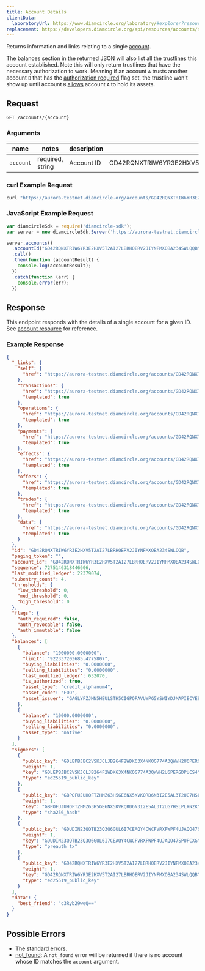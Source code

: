 ```yaml
---
title: Account Details
clientData:
  laboratoryUrl: https://www.diamcircle.org/laboratory/#explorer?resource=accounts&endpoint=single
replacement: https://developers.diamcircle.org/api/resources/accounts/single/
---
```


Returns information and links relating to a single [account](../resources/account.md).

The balances section in the returned JSON will also list all the
[trustlines](https://www.diamcircle.org/developers/learn/concepts/assets.html) this account
established. Note this will only return trustlines that have the necessary authorization to work.
Meaning if an account `A` trusts another account `B` that has the
[authorization required](https://www.diamcircle.org/developers/guides/concepts/accounts.html#flags)
flag set, the trustline won't show up until account `B`
[allows](https://www.diamcircle.org/developers/guides/concepts/list-of-operations.html#allow-trust)
account `A` to hold its assets.

## Request

```
GET /accounts/{account}
```

### Arguments

| name | notes | description | example |
| ---- | ----- | ----------- | ------- |
| `account` | required, string | Account ID | GD42RQNXTRIW6YR3E2HXV5T2AI27LBRHOERV2JIYNFMXOBA234SWLQQB |

### curl Example Request

```sh
curl "https://aurora-testnet.diamcircle.org/accounts/GD42RQNXTRIW6YR3E2HXV5T2AI27LBRHOERV2JIYNFMXOBA234SWLQQB"
```

### JavaScript Example Request

```javascript
var diamcircleSdk = require('diamcircle-sdk');
var server = new diamcircleSdk.Server('https://aurora-testnet.diamcircle.org');

server.accounts()
  .accountId("GD42RQNXTRIW6YR3E2HXV5T2AI27LBRHOERV2JIYNFMXOBA234SWLQQB")
  .call()
  .then(function (accountResult) {
    console.log(accountResult);
  })
  .catch(function (err) {
    console.error(err);
  })
```

## Response

This endpoint responds with the details of a single account for a given ID. See [account resource](../resources/account.md) for reference.

### Example Response
```json
{
  "_links": {
    "self": {
      "href": "https://aurora-testnet.diamcircle.org/accounts/GD42RQNXTRIW6YR3E2HXV5T2AI27LBRHOERV2JIYNFMXOBA234SWLQQB"
    },
    "transactions": {
      "href": "https://aurora-testnet.diamcircle.org/accounts/GD42RQNXTRIW6YR3E2HXV5T2AI27LBRHOERV2JIYNFMXOBA234SWLQQB/transactions{?cursor,limit,order}",
      "templated": true
    },
    "operations": {
      "href": "https://aurora-testnet.diamcircle.org/accounts/GD42RQNXTRIW6YR3E2HXV5T2AI27LBRHOERV2JIYNFMXOBA234SWLQQB/operations{?cursor,limit,order}",
      "templated": true
    },
    "payments": {
      "href": "https://aurora-testnet.diamcircle.org/accounts/GD42RQNXTRIW6YR3E2HXV5T2AI27LBRHOERV2JIYNFMXOBA234SWLQQB/payments{?cursor,limit,order}",
      "templated": true
    },
    "effects": {
      "href": "https://aurora-testnet.diamcircle.org/accounts/GD42RQNXTRIW6YR3E2HXV5T2AI27LBRHOERV2JIYNFMXOBA234SWLQQB/effects{?cursor,limit,order}",
      "templated": true
    },
    "offers": {
      "href": "https://aurora-testnet.diamcircle.org/accounts/GD42RQNXTRIW6YR3E2HXV5T2AI27LBRHOERV2JIYNFMXOBA234SWLQQB/offers{?cursor,limit,order}",
      "templated": true
    },
    "trades": {
      "href": "https://aurora-testnet.diamcircle.org/accounts/GD42RQNXTRIW6YR3E2HXV5T2AI27LBRHOERV2JIYNFMXOBA234SWLQQB/trades{?cursor,limit,order}",
      "templated": true
    },
    "data": {
      "href": "https://aurora-testnet.diamcircle.org/accounts/GD42RQNXTRIW6YR3E2HXV5T2AI27LBRHOERV2JIYNFMXOBA234SWLQQB/data/{key}",
      "templated": true
    }
  },
  "id": "GD42RQNXTRIW6YR3E2HXV5T2AI27LBRHOERV2JIYNFMXOBA234SWLQQB",
  "paging_token": "",
  "account_id": "GD42RQNXTRIW6YR3E2HXV5T2AI27LBRHOERV2JIYNFMXOBA234SWLQQB",
  "sequence": 7275146318446606,
  "last_modified_ledger": 22379074,
  "subentry_count": 4,
  "thresholds": {
    "low_threshold": 0,
    "med_threshold": 0,
    "high_threshold": 0
  },
  "flags": {
    "auth_required": false,
    "auth_revocable": false,
    "auth_immutable": false
  },
  "balances": [
    {
      "balance": "1000000.0000000",
      "limit": "922337203685.4775807",
      "buying_liabilities": "0.0000000",
      "selling_liabilities": "0.0000000",
      "last_modified_ledger": 632070,
      "is_authorized": true,
      "asset_type": "credit_alphanum4",
      "asset_code": "FOO",
      "asset_issuer": "GAGLYFZJMN5HEULSTH5CIGPOPAVUYPG5YSWIYDJMAPIECYEBPM2TA3QR"
    },
    {
      "balance": "10000.0000000",
      "buying_liabilities": "0.0000000",
      "selling_liabilities": "0.0000000",
      "asset_type": "native"
    }
  ],
  "signers": [
    {
      "public_key": "GDLEPBJBC2VSKJCLJB264F2WDK63X4NKOG774A3QWVH2U6PERGDPUCS4",
      "weight": 1,
      "key": "GDLEPBJBC2VSKJCLJB264F2WDK63X4NKOG774A3QWVH2U6PERGDPUCS4",
      "type": "ed25519_public_key"
    },
    {
      "public_key": "GBPOFUJUHOFTZHMZ63H5GE6NX5KVKQRD6N3I2E5AL3T2UG7HSLPLXN2K",
      "weight": 1,
      "key": "GBPOFUJUHOFTZHMZ63H5GE6NX5KVKQRD6N3I2E5AL3T2UG7HSLPLXN2K",
      "type": "sha256_hash"
    },
    {
      "public_key": "GDUDIN23QQTB23Q3Q6GUL6I7CEAQY4CWCFVRXFWPF4UJAQO47SPUFCXG",
      "weight": 1,
      "key": "GDUDIN23QQTB23Q3Q6GUL6I7CEAQY4CWCFVRXFWPF4UJAQO47SPUFCXG",
      "type": "preauth_tx"
    },
    {
      "public_key": "GD42RQNXTRIW6YR3E2HXV5T2AI27LBRHOERV2JIYNFMXOBA234SWLQQB",
      "weight": 1,
      "key": "GD42RQNXTRIW6YR3E2HXV5T2AI27LBRHOERV2JIYNFMXOBA234SWLQQB",
      "type": "ed25519_public_key"
    }
  ],
  "data": {
    "best_friend": "c3Ryb29weQ=="
  }
}
```

## Possible Errors

- The [standard errors](../errors.md#Standard-Errors).
- [not_found](../errors/not-found.md): A `not_found` error will be returned if there is no account whose ID matches the `account` argument.
